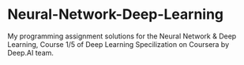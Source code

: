 # Neural-Network-Deep-Learning

My programming assignment solutions for the Neural Network & Deep Learning, Course 1/5 of Deep Learning Specilization on Coursera by Deep.AI team. 
